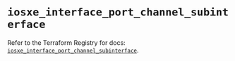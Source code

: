 # `iosxe_interface_port_channel_subinterface`

Refer to the Terraform Registry for docs: [`iosxe_interface_port_channel_subinterface`](https://registry.terraform.io/providers/ciscodevnet/iosxe/0.9.3/docs/resources/interface_port_channel_subinterface).

